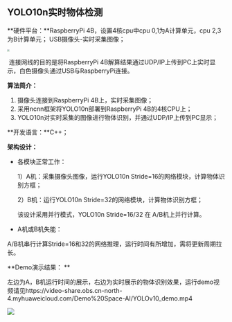 ## YOLO10n实时物体检测

**硬件平台：**RaspberryPi 4B，设置4核cpu中cpu 0,1为A计算单元，cpu 2,3为B计算单元； USB摄像头-实时采集图像；

<img src="https://image-kdp777.obs.cn-north-4.myhuaweicloud.com/img/YOLO_HardWare.jpg" style="zoom: 33%;" />

​        连接网线的目的是将RaspberryPi 4B解算结果通过UDP/IP上传到PC上实时显示，白色摄像头通过USB与RaspberryPi连接。

**算法简介：**

1. 摄像头连接到RaspberryPi 4B上，实时采集图像；
2. 采用ncnn框架将YOLO10n部署到RaspberryPi 4B的4核CPU上；
3. YOLO10n对实时采集的图像进行物体识别，并通过UDP/IP上传到PC显示；

**开发语言：**C++；

**架构设计：**

* 各模块正常工作：

  1）A机：采集摄像头图像，运行YOLO10n Stride=16的网络模块，计算物体识别方框；

  2）B机：运行YOLO10n Stride=32的网络模块，计算物体识别方框；

  该设计采用并行模式，YOLO10n Stride=16/32 在 A/B机上并行计算。

* A机或B机失能：

​	A/B机串行计算Stride=16和32的网络推理，运行时间有所增加，需将更新周期拉长。

**Demo演示结果： **

​	左边为A，B机运行时间的展示，右边为实时展示的物体识别效果，运行demo视频请见https://video-share.obs.cn-north-4.myhuaweicloud.com/Demo%20Space-AI/YOLOv10_demo.mp4

![](https://image-kdp777.obs.cn-north-4.myhuaweicloud.com/img/YOLOv10.png)
